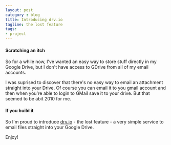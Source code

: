 ```yaml
---
layout: post
category : blog
title: Introducing drv.io
tagline: the lost feature
tags:
- project
---
```

#### Scratching an itch

So for a while now, I've wanted an easy way to store stuff directly in my Google Drive, but I don't have access
to GDrive from all of my email accounts.

I was suprised to discover that there's no easy way to email an attachment straight into your Drive. Of course
you can email it to you gmail account and then when you're able to login to GMail save it to your drive. But that
seemed to be abit 2010 for me.

#### If you build it

So I'm proud to introduce [drv.io](http://drv.io) - the lost feature - a very simple service to email files straight
into your Google Drive.

Enjoy!

